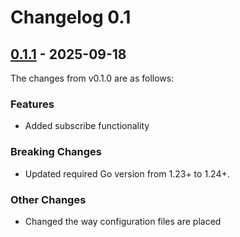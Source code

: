 # Changelog 0.1

## [0.1.1](https://github.com/project-cdim/performance-collector-compose/compare/v0.1.0...v0.1.1) - 2025-09-18

The changes from v0.1.0 are as follows:

### Features

- Added subscribe functionality

### Breaking Changes

- Updated required Go version from 1.23+ to 1.24+.

### Other Changes

- Changed the way configuration files are placed
